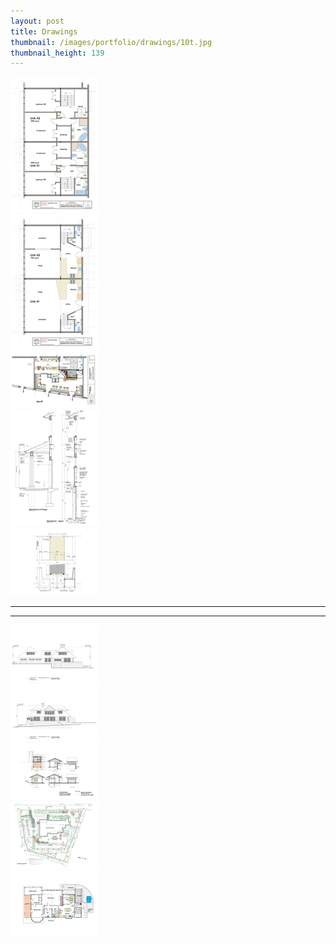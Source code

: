 ```yaml
---
layout: post
title: Drawings
thumbnail: /images/portfolio/drawings/10t.jpg
thumbnail_height: 139
---
```


<div class="span-4 append-1"><a class="fancybox" data-fancybox-group="group" href="/images/portfolio/drawings/1.jpg"><img height="216" width="140" class="top left item" src="/images/portfolio/drawings/1t.jpg"></a></div>
<div class="span-4 append-1"><a class="fancybox" data-fancybox-group="group" href="/images/portfolio/drawings/2.jpg"><img height="216" width="140" class="top left item" src="/images/portfolio/drawings/2t.jpg"></a></div>
<div class="span-4 append-1"><a class="fancybox" data-fancybox-group="group" href="/images/portfolio/drawings/3.jpg"><img height="91" width="140" class="top left item" src="/images/portfolio/drawings/3t.jpg"></a></div>
<div class="span-4 append-1"><a class="fancybox" data-fancybox-group="group" href="/images/portfolio/drawings/4.jpg"><img height="187" width="140" class="top left item" src="/images/portfolio/drawings/4t.jpg"></a></div>
<div class="span-4 last"><a class="fancybox" data-fancybox-group="group" href="/images/portfolio/drawings/5.jpg"><img width="140" height="108" class="top left item" src="/images/portfolio/drawings/5t.jpg"></a></div>

<hr class="space" />
<hr class="space" />

<div class="span-4 append-1"><a class="fancybox" data-fancybox-group="group" href="/images/portfolio/drawings/6.jpg"><img width="140" height="91" class="top left item" src="/images/portfolio/drawings/6t.jpg"></a></div>
<div class="span-4 append-1"><a class="fancybox" data-fancybox-group="group" href="/images/portfolio/drawings/7.jpg"><img width="140" height="91" class="top left item" src="/images/portfolio/drawings/7t.jpg"></a></div>
<div class="span-4 append-1"><a class="fancybox" data-fancybox-group="group" href="/images/portfolio/drawings/8.jpg"><img width="140" height="91" class="top left item" src="/images/portfolio/drawings/8t.jpg"></a></div>
<div class="span-4 append-1"><a class="fancybox" data-fancybox-group="group" href="/images/portfolio/drawings/9.jpg"><img width="140" height="108" class="top left item" src="/images/portfolio/drawings/9t.jpg"></a></div>
<div class="span-4 last"><a class="fancybox" data-fancybox-group="group" href="/images/portfolio/drawings/10.jpg"><img width="140" height="105" class="top left item" src="/images/portfolio/drawings/10t.jpg"></a></div>
